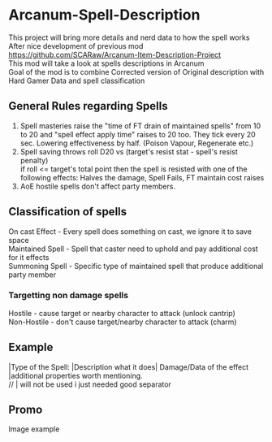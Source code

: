 # Arcanum-Spell-Description
This project will bring more details and nerd data to how the spell works  
After nice development of previous mod  
https://github.com/SCARaw/Arcanum-Item-Description-Project  
This mod will take a look at spells descriptions in Arcanum  
Goal of the mod is to combine Corrected version of Original description with Hard Gamer Data and spell classification
  
## General Rules regarding Spells ##
1. Spell masteries raise the "time of FT drain of maintained spells" from 10 to 20 and "spell effect apply time" raises to 20 too. They tick every 20 sec. Lowering effectiveness by half. (Poison Vapour, Regenerate etc.)  
2. Spell saving throws roll D20 vs (target's resist stat - spell's resist penalty)  
if roll <= target's total point then the spell is resisted with one of the following effects: Halves the damage, Spell Fails, FT maintain cost raises  
3. AoE hostile spells don't affect party members.   
  
## Classification of spells  
On cast Effect - Every spell does something on cast, we ignore it to save space  
Maintained Spell - Spell that caster need to uphold and pay additional cost for it effects  
Summoning Spell - Specific type of maintained spell that produce additional party member  
### Targetting non damage spells  
Hostile - cause target or nearby character to attack (unlock cantrip)  
Non-Hostile - don't cause target/nearby character to attack (charm)  
## Example  
|Type of the Spell: |Description what it does| Damage/Data of the effect |additional properties worth mentioning.  
// | will not be used i just needed good separator  
## Promo  
Image example  
